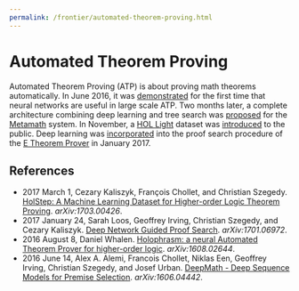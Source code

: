```yaml
---
permalink: /frontier/automated-theorem-proving.html
---
```

# Automated Theorem Proving

Automated Theorem Proving (ATP) is about proving math theorems automatically. In June 2016, it was [demonstrated](https://arxiv.org/abs/1606.04442) for the first time that neural networks are useful in large scale ATP. Two months later, a complete architecture combining deep learning and tree search was [proposed](https://arxiv.org/abs/1608.02644) for the [Metamath](http://us.metamath.org/) system. In November, a [HOL Light](https://www.cl.cam.ac.uk/~jrh13/hol-light/) dataset was [introduced](https://openreview.net/forum?id=ryuxYmvel) to the public. Deep learning was [incorporated](https://arxiv.org/abs/1701.06972) into the proof search procedure of the [E Theorem Prover](http://wwwlehre.dhbw-stuttgart.de/~sschulz/E/E.html) in January 2017.

## References

* 2017 March 1, Cezary Kaliszyk, François Chollet, and Christian Szegedy. [HolStep: A Machine Learning Dataset for Higher-order Logic Theorem Proving](https://arxiv.org/abs/1703.00426). *arXiv:1703.00426*.
* 2017 January 24, Sarah Loos, Geoffrey Irving, Christian Szegedy, and Cezary Kaliszyk. [Deep Network Guided Proof Search](https://arxiv.org/abs/1701.06972). *arXiv:1701.06972*.
* 2016 August 8, Daniel Whalen. [Holophrasm: a neural Automated Theorem Prover for higher-order logic](https://arxiv.org/abs/1608.02644). *arXiv:1608.02644*.
* 2016 June 14, Alex A. Alemi, Francois Chollet, Niklas Een, Geoffrey Irving, Christian Szegedy, and Josef Urban. [DeepMath - Deep Sequence Models for Premise Selection](https://arxiv.org/abs/1606.04442). *arXiv:1606.04442*.
